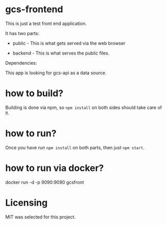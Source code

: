 # gcs-frontend
This is just a test front end application.

It has two parts:

* public - This is what gets served via the web browser

* backend - This is what serves the public files.

Dependencies:

This app is looking for gcs-api as a data source.

# how to build?

Building is done via npm, so `npm install` on both sides should take care of it.

# how to run?

Once you have run `npm install` on both parts, then just `npm start`.

# how to run via docker?

docker run -d -p 9090:9090 gcsfront

# Licensing

MIT was selected for this project.
